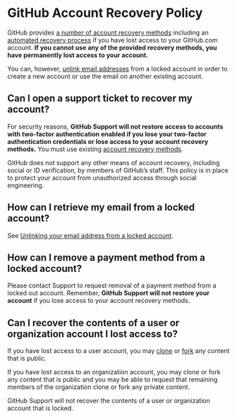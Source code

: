 # GitHub Account Recovery Policy

GitHub provides [a number of account recovery methods](/authentication/securing-your-account-with-two-factor-authentication-2fa/recovering-your-account-if-you-lose-your-2fa-credentials) including an [automated recovery process](/authentication/securing-your-account-with-two-factor-authentication-2fa/recovering-your-account-if-you-lose-your-2fa-credentials#authenticating-with-a-verified-device-ssh-token-or-personal-access-token) if you have lost access to your GitHub.com account. **If you cannot use any of the provided recovery methods, you have permanently lost access to your account.**  

You can, however, [unlink email addresses](/account-and-profile/setting-up-and-managing-your-personal-account-on-github/managing-your-personal-account/unlinking-your-email-address-from-a-locked-account) from a locked account in order to create a new account or use the email on another existing account.

## Can I open a support ticket to recover my account?

For security reasons, **GitHub Support will not restore access to accounts with two-factor authentication enabled if you lose your two-factor authentication credentials or lose access to your account recovery methods.** You must use existing [account recovery methods](/authentication/securing-your-account-with-two-factor-authentication-2fa/recovering-your-account-if-you-lose-your-2fa-credentials).

GitHub does not support any other means of account recovery, including social or ID verification, by members of GitHub’s staff. This policy is in place to protect your account from unauthorized access through social engineering.

## How can I retrieve my email from a locked account?

See [Unlinking your email address from a locked account](/account-and-profile/setting-up-and-managing-your-personal-account-on-github/managing-your-personal-account/unlinking-your-email-address-from-a-locked-account).

## How can I remove a payment method from a locked account?

Please contact Support to request removal of a payment method from a locked out account. Remember, **GitHub Support will not restore your account** if you lose access to your account recovery methods.

## Can I recover the contents of a user or organization account I lost access to?

If you have lost access to a user account, you may [clone](/repositories/creating-and-managing-repositories/cloning-a-repository) or [fork](/get-started/quickstart/fork-a-repo) any content that is public.

If you have lost access to an organization account, you may clone or fork any content that is public and you may be able to request that remaining members of the organization clone or fork any private content.

GitHub Support will not recover the contents of a user or organization account that is locked.
